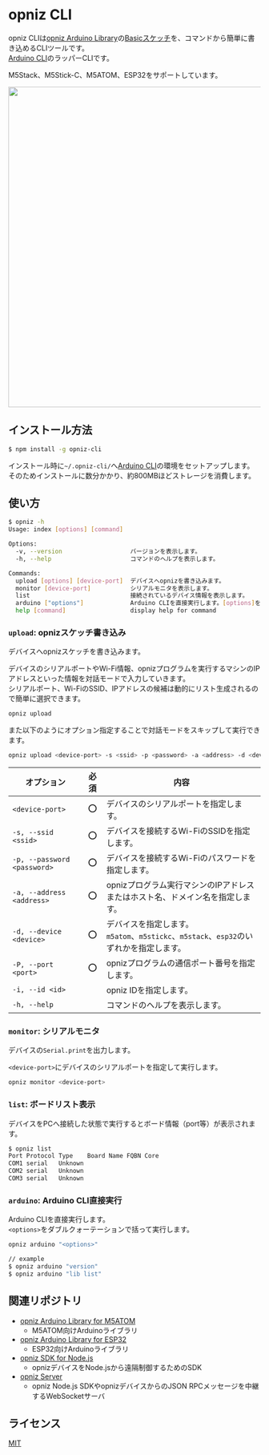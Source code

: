 # opniz CLI

opniz CLIは[opniz Arduino Library](https://github.com/miso-develop/opniz-arduino-m5atom)の[Basicスケッチ](https://github.com/miso-develop/opniz-arduino-m5atom/blob/main/examples/Basic/Basic.ino)を、コマンドから簡単に書き込めるCLIツールです。  
[Arduino CLI](https://github.com/arduino/arduino-cli)のラッパーCLIです。  

M5Stack、M5Stick-C、M5ATOM、ESP32をサポートしています。  

<img src="https://user-images.githubusercontent.com/22117028/148371155-569e2ae3-7655-4c5c-a38f-4d13dd1ada4b.gif" width="640">



## インストール方法

```sh
$ npm install -g opniz-cli
```

インストール時に`~/.opniz-cli/`へ[Arduino CLI](https://github.com/arduino/arduino-cli)の環境をセットアップします。  
そのためインストールに数分かかり、約800MBほどストレージを消費します。  



## 使い方

```sh
$ opniz -h
Usage: index [options] [command]

Options:
  -v, --version                   バージョンを表示します。
  -h, --help                      コマンドのヘルプを表示します。

Commands:
  upload [options] [device-port]  デバイスへopnizを書き込みます。
  monitor [device-port]           シリアルモニタを表示します。
  list                            接続されているデバイス情報を表示します。
  arduino ["options"]             Arduino CLIを直接実行します。[options]をダブルクォーテーションで括って実行してください。（例：opniz arduino "version"）
  help [command]                  display help for command
```

### `upload`: opnizスケッチ書き込み

デバイスへopnizスケッチを書き込みます。  

デバイスのシリアルポートやWi-Fi情報、opnizプログラムを実行するマシンのIPアドレスといった情報を対話モードで入力していきます。  
シリアルポート、Wi-FiのSSID、IPアドレスの候補は動的にリスト生成されるので簡単に選択できます。  

```sh
opniz upload
```

また以下のようにオプション指定することで対話モードをスキップして実行できます。  

```sh
opniz upload <device-port> -s <ssid> -p <password> -a <address> -d <device> -P 3000
```

|オプション|必須|内容|
|---|:-:|---|
|`<device-port>`|⭕|デバイスのシリアルポートを指定します。|
|`-s, --ssid <ssid>`|⭕|デバイスを接続するWi-FiのSSIDを指定します。|
|`-p, --password <password>`|⭕|デバイスを接続するWi-Fiのパスワードを指定します。|
|`-a, --address <address>`|⭕|opnizプログラム実行マシンのIPアドレスまたはホスト名、ドメイン名を指定します。|
|`-d, --device <device>`|⭕|デバイスを指定します。<br>`m5atom`、`m5stickc`、`m5stack`、`esp32`のいずれかを指定します。|
|`-P, --port <port>`|⭕|opnizプログラムの通信ポート番号を指定します。|
|`-i, --id <id>`||opniz IDを指定します。|
|`-h, --help`||コマンドのヘルプを表示します。|

### `monitor`: シリアルモニタ

デバイスの`Serial.print`を出力します。  

`<device-port>`にデバイスのシリアルポートを指定して実行します。  

```sh
opniz monitor <device-port>
```

### `list`: ボードリスト表示

デバイスをPCへ接続した状態で実行するとボード情報（port等）が表示されます。

```sh
$ opniz list
Port Protocol Type    Board Name FQBN Core
COM1 serial   Unknown
COM2 serial   Unknown
COM3 serial   Unknown
```

### `arduino`: Arduino CLI直接実行

Arduino CLIを直接実行します。  
`<options>`をダブルクォーテーションで括って実行します。  

```sh
opniz arduino "<options>"
```

```sh
// example
$ opniz arduino "version"
$ opniz arduino "lib list"
```



## 関連リポジトリ

* [opniz Arduino Library for M5ATOM](https://github.com/miso-develop/opniz-arduino-m5atom)
	* M5ATOM向けArduinoライブラリ
* [opniz Arduino Library for ESP32](https://github.com/miso-develop/opniz-arduino-esp32)
	* ESP32向けArduinoライブラリ
* [opniz SDK for Node.js](https://github.com/miso-develop/opniz-sdk-nodejs)
	* opnizデバイスをNode.jsから遠隔制御するためのSDK
* [opniz Server](https://github.com/miso-develop/opniz-server)
	* opniz Node.js SDKやopnizデバイスからのJSON RPCメッセージを中継するWebSocketサーバ



## ライセンス

[MIT](./LICENSE)
